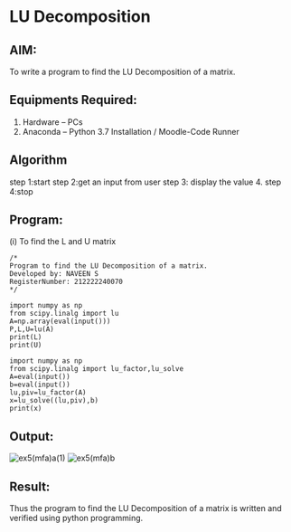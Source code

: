 # LU Decomposition 

## AIM:
To write a program to find the LU Decomposition of a matrix.

## Equipments Required:
1. Hardware – PCs
2. Anaconda – Python 3.7 Installation / Moodle-Code Runner

## Algorithm
step 1:start
step 2:get an input from user
step 3: display the value 4.
step 4:stop

## Program:
(i) To find the L and U matrix
```
/*
Program to find the LU Decomposition of a matrix.
Developed by: NAVEEN S
RegisterNumber: 212222240070
*/

import numpy as np
from scipy.linalg import lu
A=np.array(eval(input()))
P,L,U=lu(A)
print(L)
print(U)

import numpy as np
from scipy.linalg import lu_factor,lu_solve
A=eval(input())
b=eval(input())
lu,piv=lu_factor(A)
x=lu_solve((lu,piv),b)
print(x)
```
## Output:
![ex5(mfa)a(1)](https://github.com/Naveensrinivasan07/LU-Decomposition/assets/119475891/f29aafbf-9447-4e6e-86c7-b80b1770857b)
![ex5(mfa)b](https://github.com/Naveensrinivasan07/LU-Decomposition/assets/119475891/efcd8744-00e7-4213-9aa3-a7b5f5528990)

## Result:
Thus the program to find the LU Decomposition of a matrix is written and verified using python programming.
